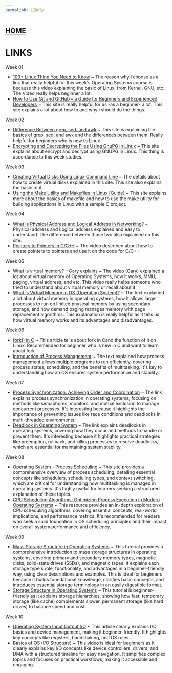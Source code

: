 ```yaml
---
permalink: LINKS/
---
```


## [HOME](../)

# LINKS

Week 01
- [100+ Linux Thing You Need to Know](https://www.youtube.com/watch?v=LKCVKw9CzFo)
  ~ The reason why I choose as a link that really helpful for this week's Operating Systems course is because this video explaining the basic of Linux, from Kernel, GNU, etc. The Video really helps beginner a lot.
- [How to Use Git and GitHub – a Guide for Beginners and Experienced Developers](https://www.freecodecamp.org/news/guide-to-git-github-for-beginners-and-experienced-devs/)
  ~ This site is really helpful for us -as a beginner- a lot. This site explains a lot about how to and why i should do the things. 

Week 02
- [Difference Between grep, sed, and awk](https://www.baeldung.com/linux/grep-sed-awk-differences)
  ~ This site is explaining the basics of grep, sed, and awk and the differences between them. Really helpful for beginners who is new to Linux
- [Encrypting and Decrypting the Files Using GnuPG in Linux](https://www.geeksforgeeks.org/encrypting-and-decrypting-the-files-using-gnupg-in-linux/)
  ~ This site explains about encrypt and decrypt using GNUPG in Linux. This thing is accordance to this week studies.

Week 03
- [Creating Virtual Disks Using Linux Command Line](https://www.linuxandubuntu.com/home/creating-virtual-disks-using-linux-command-line/)
  ~ The details about how to create virtual disks explained in this site. This site also explains the basic of it.
- [Using the Make Utility and Makefiles in Linux [Guide]](https://linuxhandbook.com/using-make/)
  ~ This site explains more about the basics of makefile and how to use the make utility for building applications in Linux with a sample C project.

Week 04
- [What is Physical Address and Logical Address in Networking?](https://www.geeksforgeeks.org/what-is-physical-address-and-logical-address-in-networking/)
  ~ Physical address and Logical address explained and easy to understand. The difference between those two also explained on this site.
- [Pointers to Pointers in C/C++](https://youtu.be/d3kd5KbGB48?si=8BwtmudEvzzxsEpr)
  ~ The video described about how to create pointers to pointers and use it on the code for C/C++

Week 05
- [What is virtual memory? – Gary explains](https://youtu.be/2quKyPnUShQ?si=isDxT5F2imUkBQbT)
  ~ The video (Gary) explained a lot about virtual memory of Operating Systems, how it works, MMU, paging, virtual address, and etc. This video really helps someone who tried to understand about virtual memory or recall about it.
- [What is Virtual Memory in OS (Operating System)?](https://www.javatpoint.com/os-virtual-memory#:~:text=What%20is%20Virtual%20Memory%20in%20OS%20(Operating%20System)?%20Virtual%20Memory)
  ~ The text explained a lot about virtual memory in operating systems, how it allows larger processes to run on limited physical memory by using secondary storage, and how demand paging manages memory with page replacement algorithms. This explanation is really helpful as it tells us how virtual memory works and its advantages and disadvantages.

Week 06
- [fork() in C](https://www.geeksforgeeks.org/fork-system-call/)
  ~ This article tells about fork in Cand the function of it on Linux. Recommended for beginner who is new in C and want to learn about fork
- [Introduction of Process Management](https://www.geeksforgeeks.org/introduction-of-process-management/)
  ~ The text explained how process management allows multiple programs to run efficiently, covering process states, scheduling, and the benefits of multitasking. It's key to understanding how an OS ensures system performance and stability.

Week 07
- [Process Synchronization: Achieving Order and Coordination](https://www.tutorialspoint.com/process-synchronization-achieving-order-and-coordination)
  ~ The link explains process synchronization in operating systems, focusing on methods like semaphores, monitors, and mutual exclusion to manage concurrent processes. It's interesting because it highlights the importance of preventing issues like race conditions and deadlocks in multi-threaded environments.
- [Deadlock in Operating System](https://www.youtube.com/watch?v=UVo9mGARkhQ)
  ~ The link explains deadlocks in operating systems, covering how they occur and methods to handle or prevent them. It's interesting because it highlights practical strategies like preemption, rollback, and killing processes to resolve deadlocks, which are essential for maintaining system stability.

Week 08
- [Operating System - Process Scheduling](https://www.tutorialspoint.com/operating_system/os_process_scheduling.htm)
  ~ This site provides a comprehensive overview of process scheduling, detailing essential concepts like schedulers, scheduling types, and context switching, which are critical for understanding how multitasking is managed in operating systems. It's highly useful for learners seeking a structured explanation of these topics.
- [CPU Scheduling Algorithms: Optimizing Process Execution in Modern Operating Systems](https://technobyte.org/cpu-scheduling-algorithms-modern-operating-systems)
  ~ This resource provides an in-depth exploration of CPU scheduling algorithms, covering essential concepts, real-world implications, and performance metrics. It's recommended for readers who seek a solid foundation in OS scheduling principles and their impact on overall system performance and efficiency.

Week 09
- [Mass Storage Structure in Operating Systems](https://www.javatpoint.com/mass-storage-structure-in-operating-systems)
  ~ This tutorial provides a comprehensive introduction to mass storage structures in operating systems, covering primary and secondary memory types, magnetic disks, solid-state drives (SSDs), and magnetic tapes. It explains each storage type's role, functionality, and advantages in a beginner-friendly way, using clear descriptions and examples. This is ideal for beginners because it builds foundational knowledge, clarifies basic concepts, and introduces essential storage terminology in an easily digestible format.
- [Storage Structure in Operating Systems](https://www.geeksforgeeks.org/storage-structure-in-operating-systems/)
  ~ This tutorial is beginner-friendly as it explains storage hierarchies, showing how fast, temporary storage (like cache) complements slower, permanent storage (like hard drives) to balance speed and cost.

Week 10
- [Operating System Input Output I/O](https://www.w3schools.in/operating-system/input-output)
  ~ This article clearly explains I/O basics and device management, making it beginner-friendly. It highlights key concepts like registers, handshaking, and OS roles.
- [Basics of OS (I/O Structure)](https://www.youtube.com/watch?v=F18RiREDkwE)
  ~ This video is ideal for beginners as it clearly explains key I/O concepts like device controllers, drivers, and DMA with a structured timeline for easy navigation. It simplifies complex topics and focuses on practical workflows, making it accessible and engaging.

